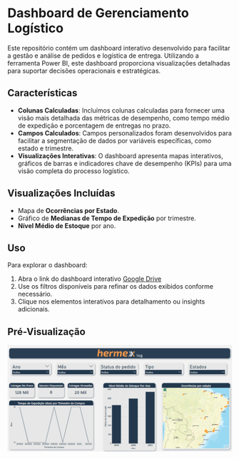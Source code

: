 # Dashboard de Gerenciamento Logístico

Este repositório contém um dashboard interativo desenvolvido para facilitar a gestão e análise de pedidos e logística de entrega. Utilizando a ferramenta Power BI, este dashboard proporciona visualizações detalhadas para suportar decisões operacionais e estratégicas.

## Características

- **Colunas Calculadas**: Incluímos colunas calculadas para fornecer uma visão mais detalhada das métricas de desempenho, como tempo médio de expedição e porcentagem de entregas no prazo.
- **Campos Calculados**: Campos personalizados foram desenvolvidos para facilitar a segmentação de dados por variáveis específicas, como estado e trimestre.
- **Visualizações Interativas**: O dashboard apresenta mapas interativos, gráficos de barras e indicadores chave de desempenho (KPIs) para uma visão completa do processo logístico.

## Visualizações Incluídas

- Mapa de **Ocorrências por Estado**.
- Gráfico de **Medianas de Tempo de Expedição** por trimestre.
- **Nível Médio de Estoque** por ano.

## Uso

Para explorar o dashboard:

1. Abra o link do dashboard interativo [Google Drive](https://drive.google.com/file/d/1193xjVAO8yaJ_NeBqXrcxO8ATlfSdbKQ/view?usp=sharing)
2. Use os filtros disponíveis para refinar os dados exibidos conforme necessário.
3. Clique nos elementos interativos para detalhamento ou insights adicionais.

## Pré-Visualização
![HERMEX LOG PRINT](HERMEX%20LOG%20PRINT.png)

